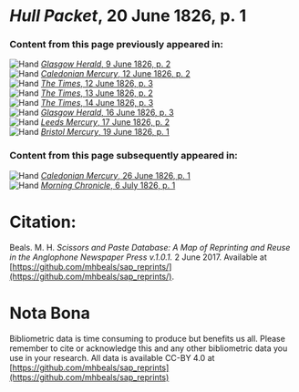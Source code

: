 # *Hull Packet*, 20 June 1826, p. 1  
  
### Content from this page previously appeared in:  
![Hand](http://scissorsandpaste.net/wp-content/uploads/2017/06/smallhandpointer.png) [*Glasgow Herald*, 9 June 1826, p. 2](https://mhbeals.github.io/sap_html/Glasgow-Herald/Glasgow-Herald-9-June-1826-p-2)  
![Hand](http://scissorsandpaste.net/wp-content/uploads/2017/06/smallhandpointer.png) [*Caledonian Mercury*, 12 June 1826, p. 2](https://mhbeals.github.io/sap_html/Caledonian-Mercury/Caledonian-Mercury-12-June-1826-p-2)  
![Hand](http://scissorsandpaste.net/wp-content/uploads/2017/06/smallhandpointer.png) [*The Times*, 12 June 1826, p. 3](https://mhbeals.github.io/sap_html/The-Times/The-Times-12-June-1826-p-3)  
![Hand](http://scissorsandpaste.net/wp-content/uploads/2017/06/smallhandpointer.png) [*The Times*, 13 June 1826, p. 2](https://mhbeals.github.io/sap_html/The-Times/The-Times-13-June-1826-p-2)  
![Hand](http://scissorsandpaste.net/wp-content/uploads/2017/06/smallhandpointer.png) [*The Times*, 14 June 1826, p. 3](https://mhbeals.github.io/sap_html/The-Times/The-Times-14-June-1826-p-3)  
![Hand](http://scissorsandpaste.net/wp-content/uploads/2017/06/smallhandpointer.png) [*Glasgow Herald*, 16 June 1826, p. 3](https://mhbeals.github.io/sap_html/Glasgow-Herald/Glasgow-Herald-16-June-1826-p-3)  
![Hand](http://scissorsandpaste.net/wp-content/uploads/2017/06/smallhandpointer.png) [*Leeds Mercury*, 17 June 1826, p. 2](https://mhbeals.github.io/sap_html/Leeds-Mercury/Leeds-Mercury-17-June-1826-p-2)  
![Hand](http://scissorsandpaste.net/wp-content/uploads/2017/06/smallhandpointer.png) [*Bristol Mercury*, 19 June 1826, p. 1](https://mhbeals.github.io/sap_html/Bristol-Mercury/Bristol-Mercury-19-June-1826-p-1)  
  
### Content from this page subsequently appeared in:  
![Hand](http://scissorsandpaste.net/wp-content/uploads/2017/06/smallhandpointer.png) [*Caledonian Mercury*, 26 June 1826, p. 1](https://mhbeals.github.io/sap_html/Caledonian-Mercury/Caledonian-Mercury-26-June-1826-p-1)  
![Hand](http://scissorsandpaste.net/wp-content/uploads/2017/06/smallhandpointer.png) [*Morning Chronicle*, 6 July 1826, p. 1](https://mhbeals.github.io/sap_html/Morning-Chronicle/Morning-Chronicle-6-July-1826-p-1)  


# Citation: 

Beals. M. H. *Scissors and Paste Database: A Map of Reprinting and Reuse in the Anglophone Newspaper Press v.1.0.1.* 2 June 2017. Available at [https://github.com/mhbeals/sap_reprints/](https://github.com/mhbeals/sap_reprints/). 

# Nota Bona

Bibliometric data is time consuming to produce but benefits us all. Please remember to cite or acknowledge this and any other bibliometric data you use in your research. All data is available CC-BY 4.0 at [https://github.com/mhbeals/sap_reprints](https://github.com/mhbeals/sap_reprints)